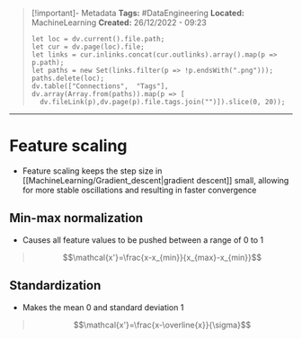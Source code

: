 > [!important]- Metadata
> **Tags:** #DataEngineering
> **Located:** MachineLearning
> **Created:** 26/12/2022 - 09:23
> ```dataviewjs
>let loc = dv.current().file.path;
>let cur = dv.page(loc).file;
>let links = cur.inlinks.concat(cur.outlinks).array().map(p => p.path);
>let paths = new Set(links.filter(p => !p.endsWith(".png")));
>paths.delete(loc);
>dv.table(["Connections",  "Tags"], dv.array(Array.from(paths)).map(p => [
>   dv.fileLink(p),dv.page(p).file.tags.join("")]).slice(0, 20));
> ```

___
# Feature scaling
- Feature scaling keeps the step size in [[MachineLearning/Gradient_descent|gradient descent]] small, allowing for more stable oscillations and resulting in faster convergence
## Min-max normalization 
- Causes all feature values to be pushed between a range of 0 to 1

>$$\mathcal{x'}=\frac{x-x_{min}}{x_{max}-x_{min}}$$


## Standardization 
- Makes the mean 0 and standard deviation 1

>$$\mathcal{x'}=\frac{x-\overline{x}}{\sigma}$$
